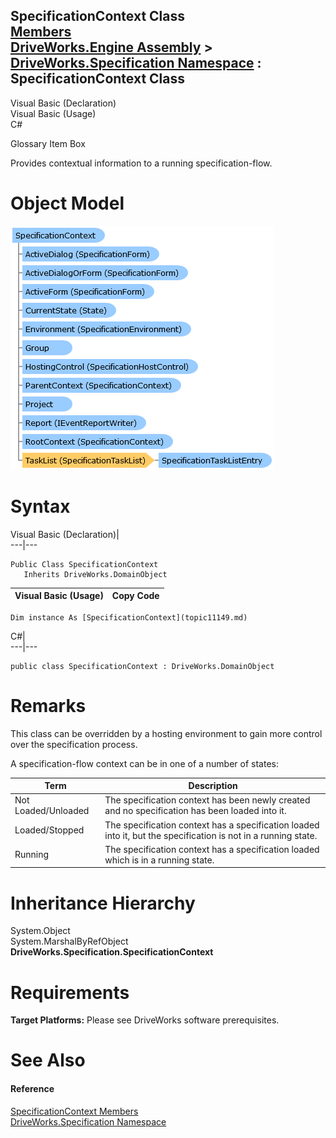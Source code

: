 SpecificationContext Class   
[Members](topic11150.md)   
[DriveWorks.Engine Assembly](topic2156.md) > [DriveWorks.Specification Namespace](topic10764.md) : SpecificationContext Class  
---  
  
Visual Basic (Declaration)    
Visual Basic (Usage)    
C# 

Glossary Item Box

Provides contextual information to a running specification-flow. 

# Object Model

![](dotnetdiagramimages/image570.png)

# Syntax

Visual Basic (Declaration)|   
---|---  
      
    
    Public Class SpecificationContext 
       Inherits DriveWorks.DomainObject  
  
Visual Basic (Usage)| Copy Code  
---|---  
      
    
    Dim instance As [SpecificationContext](topic11149.md)  
  
C#|   
---|---  
      
    
    public class SpecificationContext : DriveWorks.DomainObject   
  
# Remarks

This class can be overridden by a hosting environment to gain more control over the specification process.

A specification-flow context can be in one of a number of states:

Term | Description  
---|---  
Not Loaded/Unloaded | The specification context has been newly created and no specification has been loaded into it.  
Loaded/Stopped | The specification context has a specification loaded into it, but the specification is not in a running state.  
Running | The specification context has a specification loaded which is in a running state.  
  
# Inheritance Hierarchy

System.Object  
System.MarshalByRefObject  
**DriveWorks.Specification.SpecificationContext**  


# Requirements

**Target Platforms:** Please see DriveWorks software prerequisites.

# See Also

#### Reference

[SpecificationContext Members](topic11150.md)   
[DriveWorks.Specification Namespace](topic10764.md)


